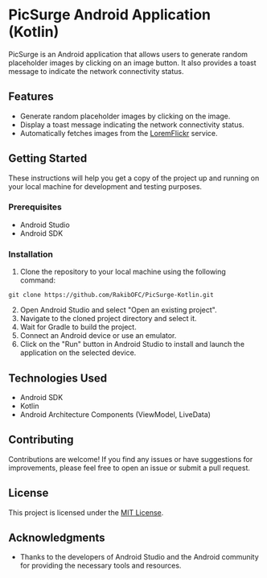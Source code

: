 # PicSurge Android Application (Kotlin)

PicSurge is an Android application that allows users to generate random placeholder images by clicking on an image button. It also provides a toast message to indicate the network connectivity status.

## Features

- Generate random placeholder images by clicking on the image.
- Display a toast message indicating the network connectivity status.
- Automatically fetches images from the [LoremFlickr](https://loremflickr.com/) service.

## Getting Started

These instructions will help you get a copy of the project up and running on your local machine for development and testing purposes.

### Prerequisites

- Android Studio
- Android SDK

### Installation

1. Clone the repository to your local machine using the following command:

`git clone https://github.com/RakibOFC/PicSurge-Kotlin.git`

2. Open Android Studio and select "Open an existing project".
3. Navigate to the cloned project directory and select it.
4. Wait for Gradle to build the project.
5. Connect an Android device or use an emulator.
6. Click on the "Run" button in Android Studio to install and launch the application on the selected device.

## Technologies Used

- Android SDK
- Kotlin
- Android Architecture Components (ViewModel, LiveData)

## Contributing

Contributions are welcome! If you find any issues or have suggestions for improvements, please feel free to open an issue or submit a pull request.

## License

This project is licensed under the [MIT License](LICENSE).

## Acknowledgments

- Thanks to the developers of Android Studio and the Android community for providing the necessary tools and resources.
